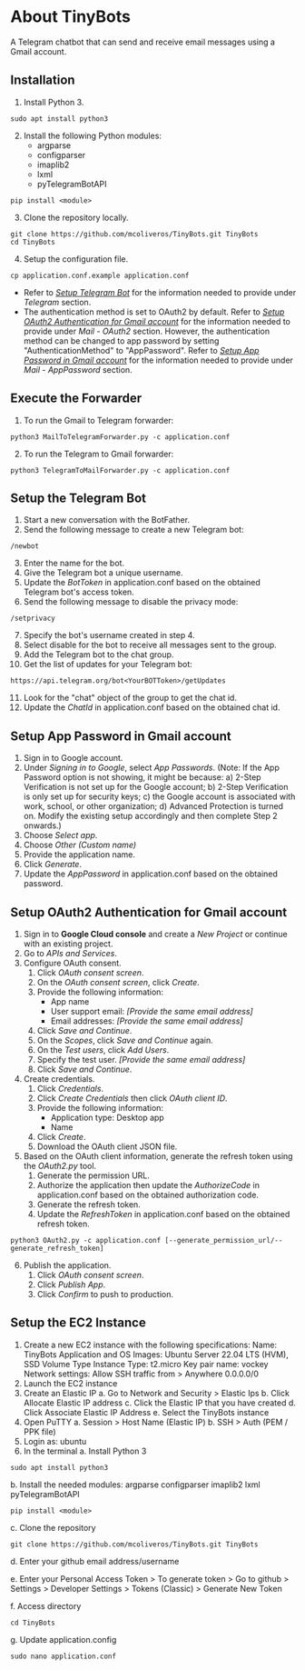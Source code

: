 # About TinyBots
A Telegram chatbot that can send and receive email messages using a Gmail account.

## Installation
1. Install Python 3.

```
sudo apt install python3
```
2. Install the following Python modules:
    * argparse
    * configparser
    * imaplib2
    * lxml
    * pyTelegramBotAPI

 ```
 pip install <module>
 ```
3. Clone the repository locally.

```
git clone https://github.com/mcoliveros/TinyBots.git TinyBots
cd TinyBots
```
4. Setup the configuration file.

```
cp application.conf.example application.conf
```
* Refer to *[Setup Telegram Bot](#setup-the-telegram-bot)* for the information needed to provide under *Telegram* section.
* The authentication method is set to OAuth2 by default. Refer to *[Setup OAuth2 Authentication for Gmail account](#setup-oauth2-authentication-for-gmail-account)* for the information needed to provide under *Mail* - *OAuth2* section. However, the authentication method can be changed to app password by setting "AuthenticationMethod" to "AppPassword". Refer to *[Setup App Password in Gmail account](#setup-app-password-in-gmail-account)* for the information needed to provide under *Mail* - *AppPassword* section.


## Execute the Forwarder
1. To run the Gmail to Telegram forwarder:

```
python3 MailToTelegramForwarder.py -c application.conf 
```

2. To run the Telegram to Gmail forwarder:

```
python3 TelegramToMailForwarder.py -c application.conf 
```

## Setup the Telegram Bot
1. Start a new conversation with the BotFather.
2. Send the following message to create a new Telegram bot:

```
/newbot
```
3. Enter the name for the bot.
4. Give the Telegram bot a unique username.
5. Update the *BotToken* in application.conf based on the obtained Telegram bot's access token.
6. Send the following message to disable the privacy mode:

```
/setprivacy
```
7. Specify the bot's username created in step 4.
8. Select disable for the bot to receive all messages sent to the group.
9. Add the Telegram bot to the chat group.
10. Get the list of updates for your Telegram bot:

```
https://api.telegram.org/bot<YourBOTToken>/getUpdates
```
11. Look for the "chat" object of the group to get the chat id.
12. Update the *ChatId* in application.conf based on the obtained chat id.


## Setup App Password in Gmail account
1. Sign in to Google account.
2. Under *Signing in to Google*, select *App Passwords*.
(Note: If the App Password option is not showing, it might be because: a) 2-Step Verification is not set up for the Google account; b) 2-Step Verification is only set up for security keys; c) the Google account is associated with work, school, or other organization; d) Advanced Protection is turned on. Modify the existing setup accordingly and then complete Step 2 onwards.)
3. Choose *Select app*. 
4. Choose *Other (Custom name)* 
5. Provide the application name.
6. Click *Generate*.
7. Update the *AppPassword* in application.conf based on the obtained password.

## Setup OAuth2 Authentication for Gmail account
1. Sign in to **Google Cloud console** and create a *New Project* or continue with an existing project.
2. Go to *APIs and Services*.
3. Configure OAuth consent.
    1. Click *OAuth consent screen*.
    2. On the *OAuth consent screen*, click *Create*.
    3. Provide the following information:
        * App name
        * User support email: *[Provide the same email address]*
        * Email addresses: *[Provide the same email address]*
    4. Click *Save and Continue*.
    5. On the *Scopes*, click *Save and Continue* again.
    6. On the *Test users*, click *Add Users*.
    7. Specify the test user. *[Provide the same email address]*
    8. Click *Save and Continue*.
4. Create credentials.
    1. Click *Credentials*.
    2. Click *Create Credentials* then click *OAuth client ID*.
    3. Provide the following information:
        * Application type: Desktop app
        * Name
    4. Click *Create*.
    5. Download the OAuth client JSON file.
5. Based on the OAuth client information, generate the refresh token using the *OAuth2.py* tool.
    1. Generate the permission URL. 
    2. Authorize the application then update the *AuthorizeCode* in application.conf based on the obtained authorization code.
    3. Generate the refresh token.
    4. Update the *RefreshToken* in application.conf based on the obtained refresh token.

```
python3 OAuth2.py -c application.conf [--generate_permission_url/--generate_refresh_token]
```
     
6. Publish the application.
    1. Click *OAuth consent screen*.
    2. Click *Publish App*.
    3. Click *Confirm* to push to production.

## Setup the EC2 Instance
1.	Create a new EC2 instance with the following specifications:
    Name: TinyBots
    Application and OS Images:  Ubuntu Server 22.04 LTS (HVM), SSD Volume Type
    Instance Type: t2.micro
    Key pair name: vockey
    Network settings: Allow SSH traffic from > Anywhere 0.0.0.0/0
2.	Launch the EC2 instance
3.	Create an Elastic IP
    a.	Go to Network and Security > Elastic Ips
    b.	Click Allocate Elastic IP address
    c.	Click the Elastic IP that you have created
    d.	Click Associate Elastic IP Address
    e.	Select the TinyBots instance
4.	Open PuTTY
    a.	Session > Host Name (Elastic IP)
    b.	SSH > Auth (PEM / PPK file)
5.	Login as: ubuntu
6.	In the terminal
    a.	Install Python 3

```
sudo apt install python3
```

   b.	Install the needed modules:
argparse
configparser
imaplib2
lxml
pyTelegramBotAPI

```
pip install <module>
```
   
   c.	Clone the repository
```
git clone https://github.com/mcoliveros/TinyBots.git TinyBots
```
   
   d.	Enter your github email address/username
   
   e.	Enter your Personal Access Token
         > To generate token > Go to github > Settings > Developer Settings > Tokens (Classic) > Generate New Token
   
   f.	Access directory
```
cd TinyBots
```
   g.	Update application.config
```
sudo nano application.conf
```
